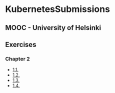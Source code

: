 # KubernetesSubmissions

## MOOC - University of Helsinki

## Exercises

### Chapter 2

- [1.1.](https://github.com/mahansaputra/KubernetesSubmissions/tree/1.1/log_output)
- [1.2.](https://github.com/mahansaputra/KubernetesSubmissions/tree/1.2/todo_app)
- [1.3.](https://github.com/mahansaputra/KubernetesSubmissions/tree/1.3/log_output)
- [1.4.](https://github.com/mahansaputra/KubernetesSubmissions/tree/1.4/todo_app)
